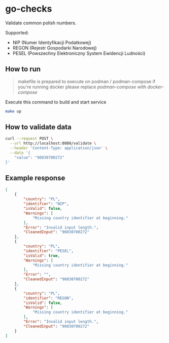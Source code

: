 # go-checks  

Validate common polish numbers.

Supported:  

- NIP (Numer Identyfikacji Podatkowej)
- REGON (Rejestr Gospodarki Narodowej)
- PESEL (Powszechny Elektroniczny System Ewidencji Ludności)

## How to run

> makefile is prepared to execute on podman / podman-compose if you're running docker please replace _podman-compose_ with _docker-compose_

Execute this command to build and start service 
```bash
make up
```


## How to validate data

```sh
curl --request POST \
  --url http://localhost:8080/validate \
  --header 'Content-Type: application/json' \
  --data '{
	"value": "96030700272"
}'
```

## Example response

```json
[
	{
		"country": "PL",
		"identifier": "NIP",
		"isValid": false,
		"Warnings": [
			"Missing country identifier at beginning."
		],
		"Error": "Invalid input length.",
		"CleanedInput": "96030700272"
	},
	{
		"country": "PL",
		"identifier": "PESEL",
		"isValid": true,
		"Warnings": [
			"Missing country identifier at beginning."
		],
		"Error": "",
		"CleanedInput": "96030700272"
	},
	{
		"country": "PL",
		"identifier": "REGON",
		"isValid": false,
		"Warnings": [
			"Missing country identifier at beginning."
		],
		"Error": "Invalid input length.",
		"CleanedInput": "96030700272"
	}
]
```